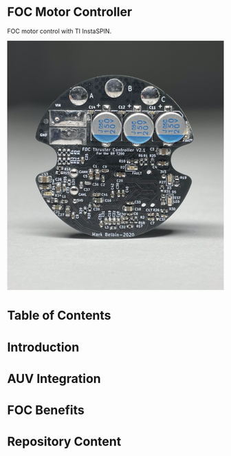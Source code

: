 # FOC Motor Controller
FOC motor control with TI InstaSPIN.

![TX Board Powered](https://github.com/mark-belbin/motor-controller/blob/master/docs/images/pcb_front.png)

# Table of Contents


# Introduction


# AUV Integration


# FOC Benefits


# Repository Content
